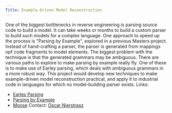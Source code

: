 ```yaml
---
Title: Example-Driven Model Reconstruction
---
```


One of the biggest bottlenecks in reverse engineering is parsing source code to build a model. It can take weeks or months to build a custom parser to build such models for a complex language. One approach to speed up the process is "Parsing by Example", explored in a previous Masters project. Instead of hand-crafting a parser, the parser is generated from mappings opf code fragments to model elements. The biggest problem with the technique is that the generated grammars may be ambiguous. There are various paths to explore to make parsing by example really fly. One of these is to make use of Earley parsing, which deals with ambiguous grammars in a more robust way. This project would develop new techniques to make example-driven model reconstruction practical, and apply it to industrial code in languages for which no model-building parser exists.
Links:

-  [Earley Parsing](%assets_url%/scgbib/?query=Earley&filter=Year)
-  [Parsing by Example](%assets_url%/scgbib/?query=Kobe05a&filter=Year)
-  [Moose](http://moose.unibe.ch/)
Contact: [Oscar Nierstrasz](%base_url%/staff/oscar)
